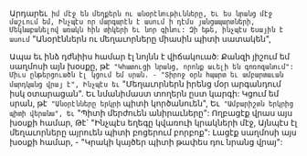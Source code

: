 
Արդարեւ` իմ մէջ են մեղքերն ու
անօրէնութիւնները,
Եւ ես նրանց մէջ մաշւում եմ,
Ինչպէս որ մարգարէն է ասում ի դէմս
յանցապարտների,
Մեկնաբանելով առակն հին տիկերի եւ նոր գինու:
Զի եթե, ինչպէս Եսային է ասում`
"Անօրէններն ու մեղաւորները միասին պիտի
սատակեն",


Ապա եւ ինձ դժնիիս համար էլ նոյնն է վիճակուած:
Քանզի յիշում եմ սաղմոսի այն խօսքը, թէ`
"Կհատուցի նրանց, որոնք աւելի են գոռոզանում":
Միւս ընթերցուածն էլ կցում եմ սրան. -
"Տիրոջ օրն հպարտ եւ ամբարտաւան մարդկանց
վրայ է",
Ինչպէս եւ` "Մեղաւորներն իրենց մօր արգանդում
իսկ օտարացան".
Եւ նմանիմաստ տողերն ըստ կարգի:
Կցում եմ սրան, թէ` "Անօրէնները երկրի` պիտի
կործանուեն",
Եւ` "Ամբարիշտն երկրից պիտի վերանա",
Եւ` "Պիտի մերժուեն անիրաւները":
Ողբացէք վրաս այս խօսքի համար,
Թէ` "Ինչպէս եղեգը կվառուի կրակների մէջ,
Այնպէս էլ մեղաւորները այրուեն պիտի բոցերում
բորբոք":
Լացէք սաղմոսի այս խօսքի համար, -
"Կրակի կայծեր պիտի թափես դու նրանց վրայ":
